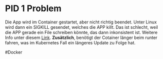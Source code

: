 
# PID 1 Problem

Die App wird im Container gestartet, aber nicht richtig beendet. Unter Linux wird dann ein SIGKILL gesendet, welches die APP killt. Das ist schlecht, weil die APP gerade ein File schreiben könnte, das dann inkonsistent ist. Weitere Info unter diesem [Link](https://www.padok.fr/en/blog/docker-processes-container). **Zusätzlich**, benötigt der Cotainer länger beim runter fahren, was im Kubernetes Fall ein längeres Update zu Folge hat.

#Docker 